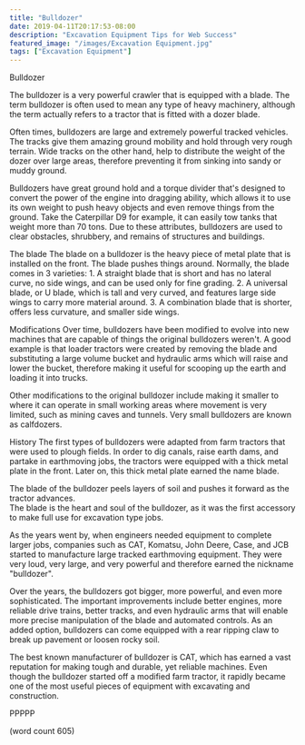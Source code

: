 ```yaml
---
title: "Bulldozer"
date: 2019-04-11T20:17:53-08:00
description: "Excavation Equipment Tips for Web Success"
featured_image: "/images/Excavation Equipment.jpg"
tags: ["Excavation Equipment"]
---
```


Bulldozer

The bulldozer is a very powerful crawler that is 
equipped with a blade.  The term bulldozer is often
used to mean any type of heavy machinery, although
the term actually refers to a tractor that is fitted
with a dozer blade.

Often times, bulldozers are large and extremely
powerful tracked vehicles.  The tracks give them
amazing ground mobility and hold through very rough
terrain.  Wide tracks on the other hand, help to
distribute the weight of the dozer over large areas,
therefore preventing it from sinking into sandy or
muddy ground.  

Bulldozers have great ground hold and a torque
divider that's designed to convert the power of the
engine into dragging ability, which allows it to
use its own weight to push heavy objects and even
remove things from the ground.  Take the Caterpillar
D9 for example, it can easily tow tanks that weight
more than 70 tons.  Due to these attributes, 
bulldozers are used to clear obstacles, shrubbery,
and remains of structures and buildings.

The blade
The blade on a bulldozer is the heavy piece of
metal plate that is installed on the front.  The
blade pushes things around.  Normally, the blade
comes in 3 varieties:
	1.  A straight blade that is short and has
no lateral curve, no side wings, and can be used
only for fine grading.
	2.  A universal blade, or U blade, which is
tall and very curved, and features large side wings
to carry more material around.
	3.  A combination blade that is shorter,
offers less curvature, and smaller side wings.

Modifications
Over time, bulldozers have been modified to evolve
into new machines that are capable of things the
original bulldozers weren't.  A good example is 
that loader tractors were created by removing the
blade and substituting a large volume bucket
and hydraulic arms which will raise and lower the
bucket, therefore making it useful for scooping
up the earth and loading it into trucks.

Other modifications to the original bulldozer
include making it smaller to where it can operate
in small working areas where movement is very
limited, such as mining caves and tunnels.  Very
small bulldozers are known as calfdozers.

History
The first types of bulldozers were adapted from
farm tractors that were used to plough fields. In
order to dig canals, raise earth dams, and partake
in earthmoving jobs, the tractors were equipped
with a thick metal plate in the front.  Later
on, this thick metal plate earned the name blade.

The blade of the bulldozer peels layers of soil
and pushes it forward as the tractor advances.  
The blade is the heart and soul of the bulldozer,
as it was the first accessory to make full use
for excavation type jobs.

As the years went by, when engineers needed 
equipment to complete larger jobs, companies such
as CAT, Komatsu, John Deere, Case, and JCB started
to manufacture large tracked earthmoving equipment.
They were very loud, very large, and very powerful
and therefore earned the nickname "bulldozer".

Over the years, the bulldozers got bigger, more
powerful, and even more sophisticated.  The
important improvements include better engines,
more reliable drive trains, better tracks, and
even hydraulic arms that will enable more precise
manipulation of the blade and automated controls.
As an added option, bulldozers can come equipped
with a rear ripping claw to break up pavement or
loosen rocky soil.

The best known manufacturer of bulldozer is CAT,
which has earned a vast reputation for making
tough and durable, yet reliable machines.  Even
though the bulldozer started off a modified farm
tractor, it rapidly became one of the most useful
pieces of equipment with excavating and construction.

PPPPP

(word count 605)
